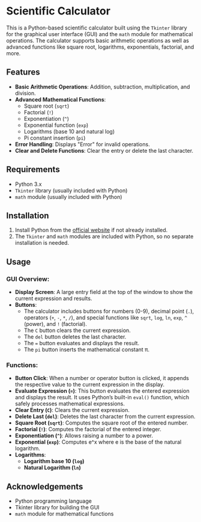 # Scientific Calculator

This is a Python-based scientific calculator built using the `Tkinter` library for the graphical user interface (GUI) and the `math` module for mathematical operations. The calculator supports basic arithmetic operations as well as advanced functions like square root, logarithms, exponentials, factorial, and more.

## Features

- **Basic Arithmetic Operations**: Addition, subtraction, multiplication, and division.
- **Advanced Mathematical Functions**:
  - Square root (`sqrt`)
  - Factorial (`!`)
  - Exponentiation (`^`)
  - Exponential function (`exp`)
  - Logarithms (base 10 and natural log)
  - Pi constant insertion (`pi`)
- **Error Handling**: Displays "Error" for invalid operations.
- **Clear and Delete Functions**: Clear the entry or delete the last character.

## Requirements

- Python 3.x
- `Tkinter` library (usually included with Python)
- `math` module (usually included with Python)

## Installation

1. Install Python from the [official website](https://www.python.org/downloads/) if not already installed.
2. The `Tkinter` and `math` modules are included with Python, so no separate installation is needed.

## Usage

### GUI Overview:

- **Display Screen**: A large entry field at the top of the window to show the current expression and results.
- **Buttons**:
  - The calculator includes buttons for numbers (0-9), decimal point (`.`), operators (`+`, `-`, `*`, `/`), and special functions like `sqrt`, `log`, `ln`, `exp`, `^` (power), and `!` (factorial).
  - The `C` button clears the current expression.
  - The `del` button deletes the last character.
  - The `=` button evaluates and displays the result.
  - The `pi` button inserts the mathematical constant π.

### Functions:

- **Button Click**: When a number or operator button is clicked, it appends the respective value to the current expression in the display.
- **Evaluate Expression (`=`)**: This button evaluates the entered expression and displays the result. It uses Python’s built-in `eval()` function, which safely processes mathematical expressions.
- **Clear Entry (`C`)**: Clears the current expression.
- **Delete Last (`del`)**: Deletes the last character from the current expression.
- **Square Root (`sqrt`)**: Computes the square root of the entered number.
- **Factorial (`!`)**: Computes the factorial of the entered integer.
- **Exponentiation (`^`)**: Allows raising a number to a power.
- **Exponential (`exp`)**: Computes e^x where e is the base of the natural logarithm.
- **Logarithms**:
  - **Logarithm base 10 (`log`)**
  - **Natural Logarithm (`ln`)**


## Acknowledgements

- Python programming language
- Tkinter library for building the GUI
- `math` module for mathematical functions
